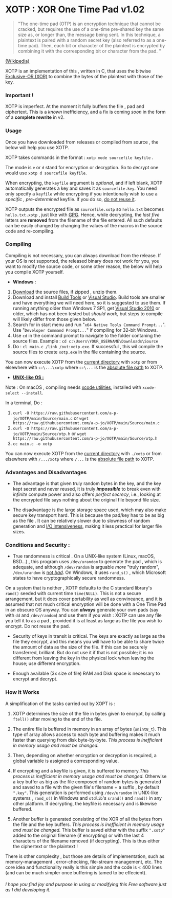 # XOTP : XOR One Time Pad v1.02

> "The one-time pad (OTP) is an encryption technique that cannot be cracked, but requires the use of a one-time pre-shared key the same size as, or longer than, the message being sent. In this technique, a plaintext is paired with a random secret key (also referred to as a one-time pad). Then, each bit or character of the plaintext is encrypted by combining it with the corresponding bit or character from the pad. "

[(Wikipedia)](https://en.wikipedia.org/wiki/One-time_pad)

XOTP is an implementation of this , written in C, that uses the bitwise [Exclusive-OR (XOR)](https://en.wikipedia.org/wiki/Exclusive_or) to combine the bytes of the plaintext with those of the key. 

### Important !
XOTP is imperfect. At the moment it fully buffers the file , pad and ciphertext. This is a *known* inefficiency, and a fix is coming *soon* in the form of a **complete rewrite** in v2.

### Usage
Once you have downloaded from releases or compiled from source , the below will help you use XOTP.

XOTP takes commands in the format : `xotp mode sourcefile keyfile` . 

The mode is `e` or `d` stand for encryption or decryption. So to decrypt one would use `xotp d sourcefile keyfile`.

When encrypting, the `keyfile` argument is *optional*, and if left blank, XOTP automatically generates a key and saves it as `sourcefile.key`. You need only specify a `keyfile` while encrypting  if you intentionally wish to use a *specific , pre-determined* keyfile. If you do so, [do not reuse it](https://crypto.stackexchange.com/a/108/82847).

XOTP outputs the encrypted file as `sourcefile.xotp` so `hello.txt` becomes `hello.txt.xotp` , just like with [GPG](https://en.wikipedia.org/wiki/GNU_Privacy_Guard). Hence, while decrypting, the *last five* letters are **removed** from the filename of the file entered. All such defaults can be easily changed by changing the values of the macros in the source code and re-compiling. 

### Compiling
Compiling is not necessary, you can always download from the release. If your OS is not supported, the released binary does not work for you, you want to modify the source code, or some other reason, the below will help you compile XOTP yourself.

- **Windows :**
1. [Download](https://minhaskamal.github.io/DownGit/#/home?url=https:%2F%2Fgithub.com%2Fa-p-jo%2FXOTP%2Ftree%2Fmain%2FSource) the source files, if zipped , unzip them.
2. Download and install [Build Tools](https://visualstudio.microsoft.com/downloads/#build-tools-for-visual-studio-2019) or [Visual Studio](https://visualstudio.microsoft.com/downloads/#visual-studio-community-2019). Build tools are smaller and have everything we will need here, so it is suggested to use them. If running anything older than Windows 7 SP1, get [Visual Studio 2010](https://docs.microsoft.com/en-gb/visualstudio/releasenotes/vs2010-version-history) or older, which has not been tested but *should work*, but steps to compile will likely differ from those given below.
3. Search for in start menu and run "`x64 Native Tools Command Prompt...`". Use "`Developer Command Prompt...`" if compiling for 32-bit Windows.
4. Use `cd` in the command prompt to navigate to the folder contaning the source files. Example : `cd c:\Users\YOUR_USERNAME\Downloads\Source`
5. Do : `cl main.c /link /out:xotp.exe`. If successful , this wil compile the source files to create `xotp.exe` in the file containing the source.

You can now execute XOTP from the [current directory](https://en.wikipedia.org/wiki/Working_directory) with `xotp` or from elsewhere with `c:\...\xotp` where `c:\...` is the [absolute file path](https://en.wikipedia.org/wiki/Path_%28computing%29#Absolute_and_relative_paths) to XOTP. 

- [**UNIX-like OS :**](https://en.wikipedia.org/wiki/Unix-like)

Note : On macOS , compiling needs [xcode utilities](https://developer.apple.com/library/archive/technotes/tn2339/_index.html), installed with `xcode-select --install`.

In a terminal, Do : 

1. `curl -O https://raw.githubusercontent.com/a-p-jo/XOTP/main/Source/main.c` 
or `wget https://raw.githubusercontent.com/a-p-jo/XOTP/main/Source/main.c`
2. `curl -O https://raw.githubusercontent.com/a-p-jo/XOTP/main/Source/otp.h` 
or `wget https://raw.githubusercontent.com/a-p-jo/XOTP/main/Source/otp.h`
3. `cc main.c -o xotp` 

You can now execute XOTP from the [current directory](https://en.wikipedia.org/wiki/Working_directory) with `./xotp` or from elsewhere with `/.../xotp` where `/...` is the [absolute file path](https://en.wikipedia.org/wiki/Path_%28computing%29#Absolute_and_relative_paths) to XOTP. 

### Advantages and Disadvantages
- The advantage is that given truly random bytes in the key, and the key kept secret and never reused, it is truly ***impossible*** to break even with *infinite* compute power and also offers *perfect secrecy*, i.e., looking at the encrypted file says nothing about the original file beyond file size.

- The disadvantage is the large storage space used, which may also make secure key transport hard. This is because the pad/key has to be as big as the file . It can be relatively slower due to slowness of random generation and [I/O intensiveness](https://en.wikipedia.org/wiki/I/O_bound), making it less practical for larger file sizes. 

### Conditions and Security :
- True randomness is critical . On a UNIX-like system (Linux, macOS, BSD...) , this program uses `/dev/urandom` to generate the pad , which is adequate, and although `/dev/random` is arguable *more* "truly random", `/dev/urandom` is [not *bad*](https://www.2uo.de/myths-about-urandom/). On Windows, it uses `rand_s()` , which Microsoft states to have cryptographically secure randomness. 

On a system that is neither , XOTP defaults to the C standard library's `rand()` seeded with current time `time(NULL)`. This is not a secure arrangement, but it does cover portability as well as convineance, and it is assumed that not much critical encryption will be done with a One Time Pad in an obscure OS anyway. You can ***always*** generate your own pads (say with `dd` and `/dev/random`) and use them if you wish : XOTP  can use any file you tell it to as a pad , provided it is at least as large as the file you wish to encrypt. Do not reuse the pad.

- Security of keys in transit is critical. The keys are exactly as large as the file they encrypt, and this means you will have to be able to share twice the amount of data as the size of the file. If this can be securely transferred, brilliant. But do not use it if that is not possible; it is no different from leaving the key in the physical lock when leaving the house; use different encryption.

-  Enough available (3x size of file) RAM and Disk space is necessary to encrypt and decrypt.

### How it Works
A simplification of the tasks carried out by XOPT is :

1. XOTP determines the size of the file in bytes given to encrypt, by calling `ftell()` after moving to the end of the file.

2. The entire file is buffered in memory in an array of bytes (`unint8_t`). This type of array allows access to each byte and buffering makes it much faster than querying from disk byte-by-byte. *This process is inefficient in memory usage and must be changed.*

3. Then, depending on whether encryption or decryption is required, a global variable is assigned a corresponding value.

4. If encrypting and a keyfile is given, it is buffered to memory.*This process is inefficient in memory usage and must be changed.* Otherwise a key buffer as big as the file composed of random bytes is generated and saved to a file with the given file's filename + a suffix , by default `".key"`. This generation is performed using `/dev/urandom` in UNIX-like systems , `rand_s()` in Windows and `stdlib`'s `srand()` and `rand()` in any other platform. If decrypting, the keyfile is necessary and is likewise buffered. 

5. Another buffer is generated consisting of the XOR of all the bytes from the file and the key buffers. *This process is inefficient in memory usage and must be changed.* This buffer is saved either with the suffix `".xotp"` added to the original filename (if encrypting) or with the last 4 characters of the filename removed (if decrypting). This is thus either the ciphertext or the plaintext !

There is other complexity , but those are details of implementation, such as memory-management , error-checking, file-stream management, etc. The core idea and functionality really is this simple and the code is < 400 lines (and can be much simpler once buffering is tamed to be effecient).

###### I hope you find joy and purpose in using or modifying this Free software just as I did developing it.

